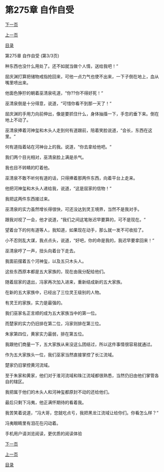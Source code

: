 <h1>第275章   自作自受</h1>
            <div><p><a href="./0825_%E7%AC%AC276%E7%AB%A0_%E5%89%8D%E8%BD%A6%E4%B9%8B%E9%89%B4.md">下一页</a></p><p><a href="./0823_%E7%AC%AC275%E7%AB%A0_%E8%87%AA%E4%BD%9C%E8%87%AA%E5%8F%97.md">上一页</a></p><p><a href="../">目录</a></p></div>
            <div><p>第275章   自作自受 (第3/3页)</p><p>种东西也没什么用处了。还不如就当做个人情，送给我吧！“</p><p>屈庆渊打算把储物戒指抢回来，可他一点力气也使不出来，一下子倒在地上，血从嘴里喷出来。</p><p>他面色狰狞的朝着巫清泉吼道，“你??你不得好死！“</p><p>巫清泉倒是十分得意，说道，“可惜你看不到那一天了！“</p><p>屈庆渊的手用力向前伸出，像是要抓住什么，身体抽搐一下，手忽的垂下来。倒在地上不动了。</p><p>巫清泉捧着河神玺和木头人走到何有道跟前，陪着笑脸说道，“会长，东西在这里。“</p><p>何有道指着站在河神台上的我。说道，“你去拿给他吧。“</p><p>我们两个目光相对，巫清泉脸上满是杀气。</p><p>我也目不转睛的盯着他。</p><p>巫清泉不敢不听何有道的话，只得捧着那两件东西，向着平台上走来。</p><p>他把河神玺和木头人递给我，说道，“这是屈家的信物！“</p><p>我把这两件东西接过来。</p><p>巫清泉的实力虽然增长得很快，可还没达到灵王境界，当然不是我对手。</p><p>跟我对视了一会，他才说道，“我们之间这笔账迟早要算的，可不是现在。“</p><p>望着台下的何有道等人，我知道，如果现在动手，那么就一发不可收拾了。</p><p>小不忍则乱大谋，我点点头，说道，“好吧，你的命是我的，我迟早要拿回来！“</p><p>巫清泉哼了一声，扭头向着台下走去。</p><p>我面前摆着五个河神玺，以及五只木头人。</p><p>这些东西原本都是五大家族的，现在由我分配给他们。</p><p>随着屈家的退出，冯家再次加入进来，重新结成新的五大家族。</p><p>在新的五大家族中，已经出了三位灵王级别的人物。</p><p>有灵王的家族，实力是最强的。</p><p>我们巫家名正言顺的成为五大家族当中的第一位。</p><p>而楚家的实力仍旧排在第二位，冯家则排在第三位。</p><p>朱家第四位，黄家实力最弱，排在第五位。</p><p>我跟他们商量一下，五大家族从来没这么团结过，所以这件事情很容易就通过。</p><p>作为五大家族头一位，我们巫家当然直接掌控了长江流域。</p><p>楚家仍旧掌控黄河流域。</p><p>至于朱家和黄家，他们对于淮河流域和珠江流域都很熟悉，当然仍旧由他们掌管各自的辖区。</p><p>我把属于他们的木头人和河神玺都原封不动的还给他们。</p><p>最后只剩下冯夷，他正满怀期待的看着我。</p><p>我苦笑着说道，“冯大哥，您就吃点亏，我把黑龙江流域让给你们。你看怎么样？“</p><p>冯夷眼睛里有泪花在闪动着。</p><p>手机用户请浏览阅读，更优质的阅读体验</p></div>
            <div><p><a href="./0825_%E7%AC%AC276%E7%AB%A0_%E5%89%8D%E8%BD%A6%E4%B9%8B%E9%89%B4.md">下一页</a></p><p><a href="./0823_%E7%AC%AC275%E7%AB%A0_%E8%87%AA%E4%BD%9C%E8%87%AA%E5%8F%97.md">上一页</a></p><p><a href="../">目录</a></p></div>